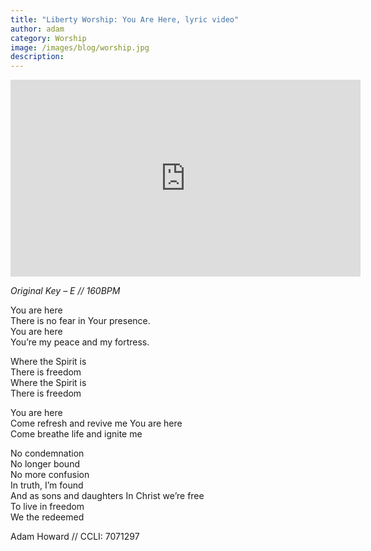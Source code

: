 ```yaml
---
title: "Liberty Worship: You Are Here, lyric video"
author: adam
category: Worship
image: /images/blog/worship.jpg
description: 
---
```


<iframe width="560" height="315" src="https://www.youtube.com/embed/5ZqYdLkQo3o" frameborder="0" allowfullscreen></iframe>

_Original Key – E // 160BPM_

You are here  
There is no fear in Your presence.  
You are here  
You’re my peace and my fortress.  

Where the Spirit is  
There is freedom  
Where the Spirit is  
There is freedom  

You are here  
Come refresh and revive me You are here  
Come breathe life and ignite me  

No condemnation  
No longer bound  
No more confusion  
In truth, I’m found  
And as sons and daughters In Christ we’re free  
To live in freedom  
We the redeemed  

Adam Howard // CCLI: 7071297
